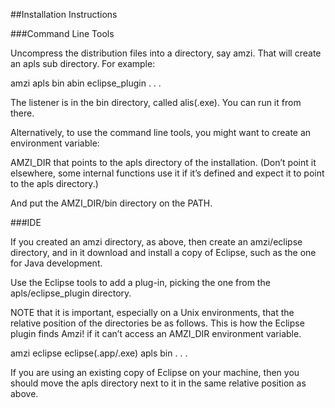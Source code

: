 ##Installation Instructions

###Command Line Tools

Uncompress the distribution files into a directory, say amzi.  That will create an apls sub directory.  For example:

amzi
  apls
    bin
    abin
    eclipse_plugin
    . . .

The listener is in the bin directory, called alis(.exe).  You can run it from there.

Alternatively, to use the command line tools, you might want to create an environment variable:

AMZI_DIR that points to the apls directory of the installation.  (Don’t point it elsewhere, some internal functions use it if it’s defined and expect it to point to the apls directory.)

And put the AMZI_DIR/bin directory on the PATH.

###IDE

If you created an amzi directory, as above, then create an amzi/eclipse directory, and in it download and install a copy of Eclipse, such as the one for Java development.

Use the Eclipse tools to add a plug-in, picking the one from the apls/eclipse_plugin directory.

NOTE that it is important, especially on a Unix environments, that the relative position of the directories be as follows.  This is how the Eclipse plugin finds Amzi! if it can’t access an AMZI_DIR environment variable.

amzi
  eclipse
    eclipse(.app/.exe)
  apls
    bin
    . . .

If you are using an existing copy of Eclipse on your machine, then you should move the apls directory next to it in the same relative position as above.




